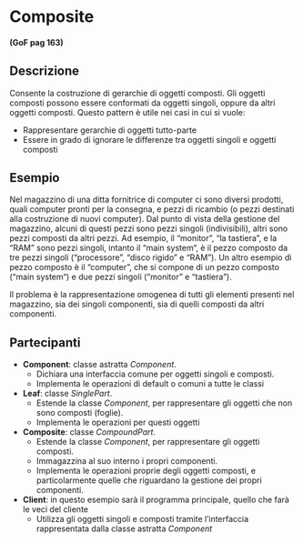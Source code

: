 # Composite
#### (GoF pag 163)

## Descrizione
Consente la costruzione di gerarchie di oggetti composti. Gli oggetti composti possono essere conformati da oggetti singoli, oppure da altri oggetti composti. Questo pattern è utile nei casi in cui si vuole:
* Rappresentare gerarchie di oggetti tutto-parte
* Essere in grado di ignorare le differenze tra oggetti singoli e oggetti composti

## Esempio
Nel magazzino di una ditta fornitrice di computer ci sono diversi prodotti, quali computer pronti per la consegna, e pezzi  di ricambio (o pezzi destinati alla costruzione di nuovi computer). Dal punto di vista della gestione del magazzino, alcuni di questi pezzi sono pezzi singoli (indivisibili), altri sono pezzi composti da altri pezzi. Ad esempio, il “monitor”, “la tastiera”, e la “RAM” sono pezzi singoli, intanto il “main system“, è il pezzo composto da tre pezzi singoli (“processore”, “disco rigido” e “RAM”). Un altro esempio di pezzo composto è il “computer”, che si compone di un pezzo composto (“main system“) e due pezzi singoli (“monitor” e “tastiera”).

Il problema è la rappresentazione omogenea di tutti gli elementi presenti nel magazzino, sia dei singoli componenti, sia di quelli composti da altri componenti.

## Partecipanti
* __Component__: classe astratta _Component_.
	-	Dichiara una interfaccia comune per oggetti singoli e composti.
	- Implementa le operazioni di default o comuni a tutte le classi
* __Leaf__: classe _SinglePart_.
	- Estende la classe _Component_, per rappresentare gli oggetti che non sono composti (foglie).
	- Implementa le operazioni per questi oggetti
* __Composite__: classe _CompoundPart_.
	- Estende la classe _Component_, per rappresentare gli oggetti composti.
	- Immagazzina al suo interno i propri componenti.
	- Implementa le operazioni proprie degli oggetti composti, e particolarmente quelle che riguardano la gestione dei propri componenti.
* __Client__: in questo esempio sarà il programma principale, quello che farà le veci del cliente
	- Utilizza gli oggetti singoli e composti tramite l’interfaccia rappresentata dalla classe astratta _Component_